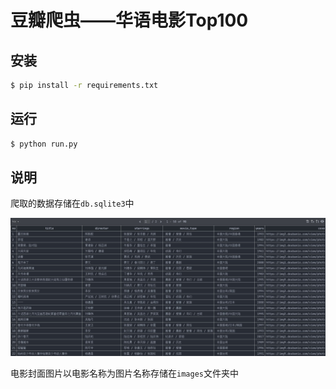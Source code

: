 # 豆瓣爬虫——华语电影Top100

## 安装

```bash
$ pip install -r requirements.txt
```

## 运行

```bash
$ python run.py
```

## 说明

爬取的数据存储在`db.sqlite3`中

![数据库截图](数据库截图.jpg)

电影封面图片以电影名称为图片名称存储在`images`文件夹中